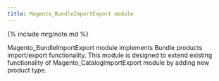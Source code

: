 ```yaml
---
title: Magento_BundleImportExport module
---
```


{% include mrg/note.md %}

Magento_BundleImportExport module implements Bundle products import/export functionality.
This module is designed to extend existing functionality of Magento_CatalogImportExport module by adding new product type.
